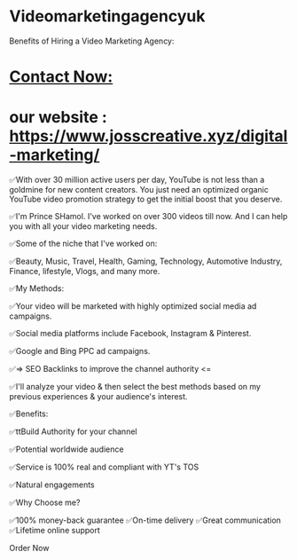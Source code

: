 # Videomarketingagencyuk
Benefits of Hiring a Video Marketing Agency:


# [Contact Now:](https://wa.me/+8801893154507)


# our website : https://www.josscreative.xyz/digital-marketing/


✅With over 30 million active users per day, YouTube is not less than a goldmine for new content creators. You just need an optimized organic YouTube video promotion strategy to get the initial boost that you deserve.



✅I'm Prince SHamol. I've worked on over 300 videos till now. And I can help you with all your video marketing needs.



✅Some of the niche that I've worked on:

✅Beauty, Music, Travel, Health, Gaming, Technology, Automotive Industry, Finance, lifestyle, Vlogs, and many more.



✅My Methods:



✅Your video will be marketed with highly optimized social media ad campaigns.

✅Social media platforms include Facebook, Instagram & Pinterest.

✅Google and Bing PPC ad campaigns.


✅=> SEO Backlinks to improve the channel authority <=



✅I'll analyze your video & then select the best methods based on my previous experiences & your audience's interest.



✅Benefits:



✅ttBuild Authority for your channel

✅Potential worldwide audience

✅Service is 100% real and compliant with YT's TOS

✅Natural engagements

✅Why Choose me?



✅100% money-back guarantee
✅On-time delivery
✅Great communication
✅Lifetime online support


Order Now

